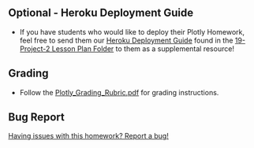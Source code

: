 ## Optional - Heroku Deployment Guide

* If you have students who would like to deploy their Plotly Homework, feel free to send them our [Heroku Deployment Guide](../../../01-Lesson-Plans/19-Project-2/Heroku_Deployment) found in the [19-Project-2 Lesson Plan Folder](../../../01-Lesson-Plans/19-Project-2) to them as a supplemental resource!
  
## Grading

* Follow the [Plotly_Grading_Rubric.pdf](../Instructions/Plotly_Grading_Rubric.pdf) for grading instructions.

## Bug Report

[Having issues with this homework? Report a bug!](https://bit.ly/3e8FTem)
